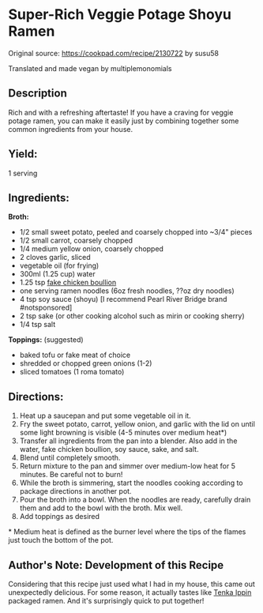 # Super-Rich Veggie Potage Shoyu Ramen

Original source: https://cookpad.com/recipe/2130722 by susu58

Translated and made vegan by multiplemonomials

## Description
Rich and with a refreshing aftertaste!  If you have a craving for veggie potage ramen, you can make it easily just by combining together some common ingredients from your house.

## Yield: 
1 serving

## Ingredients:

**Broth:**
- 1/2 small sweet potato, peeled and coarsely chopped into ~3/4" pieces
- 1/2 small carrot, coarsely chopped
- 1/4 medium yellow onion, coarsely chopped
- 2 cloves garlic, sliced
- vegetable oil (for frying)
- 300ml (1.25 cup) water
- 1.25 tsp [fake chicken boullion](https://www.amazon.com/Better-Than-Bouillon-Chicken-Certified/dp/B000N7YKQK)
- one serving ramen noodles (6oz fresh noodles, ??oz dry noodles)
- 4 tsp soy sauce (shoyu) [I recommend Pearl River Bridge brand #notsponsored]
- 2 tsp sake (or other cooking alcohol such as mirin or cooking sherry)
- 1/4 tsp salt

**Toppings:** (suggested)
- baked tofu or fake meat of choice
- shredded or chopped green onions (1-2)
- sliced tomatoes (1 roma tomato)

## Directions:

1. Heat up a saucepan and put some vegetable oil in it.
2. Fry the sweet potato, carrot, yellow onion, and garlic with the lid on until some light browning is visible (4-5 minutes over medium heat*)
3. Transfer all ingredients from the pan into a blender.  Also add in the water, fake chicken boullion, soy sauce, sake, and salt.
4. Blend until completely smooth.
5. Return mixture to the pan and simmer over medium-low heat for 5 minutes.  Be careful not to burn!
6. While the broth is simmering, start the noodles cooking according to package directions in another pot.
8. Pour the broth into a bowl.  When the noodles are ready, carefully drain them and add to the bowl with the broth.  Mix well.
9. Add toppings as desired


\* Medium heat is defined as the burner level where the tips of the flames just touch the bottom of the pot.

## Author's Note: Development of this Recipe
Considering that this recipe just used what I had in my house, this came out unexpectedly delicious.  For some reason, it actually tastes like [Tenka Ippin](https://www.tenkaippin.co.jp/) packaged ramen.  And it's surprisingly quick to put together!

